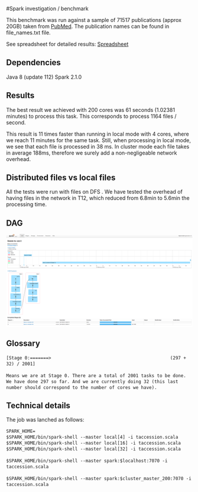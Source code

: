 #Spark investigation / benchmark

This benchmark was run against a sample of 71517 publications (approx 20GB) taken from [PubMed](ftp://ftp.ncbi.nlm.nih.gov/pub/pmc). The publication names can be found in file_names.txt file.

See spreadsheet for detailed results: [Spreadsheet](https://docs.google.com/spreadsheets/d/1Z_7flxM5si8DfLZTMH8ruwFiU5ONX5He062SGxgsla8/edit?usp=sharing)

## Dependencies
Java 8 (update 112)
Spark 2.1.0

## Results
The best result we achieved with 200 cores was 61 seconds (1.02381 minutes) to process this task.
This corresponds to process 1164 files / second.

This result is 11 times faster than running in local mode with 4 cores, where we reach 11 minutes for the same task. 
Still, when processing in local mode, we see that each file is processed in 38 ms. 
In cluster mode each file takes in average 188ms, therefore we surely add a non-negligeable network overhead.

## Distributed files vs local files
All the tests were run with files on DFS .
We have tested the overhead of having files in the network in T12, which reduced from 6.8min to 5.6min the processing time.

## DAG

![standalone 64 cores](standalone-64cores.png "Standalone 64 Cores")


## Glossary

```shell 
[Stage 0:=======>                                             (297 + 32) / 2001]

Means we are at Stage 0. There are a total of 2001 tasks to be done. We have done 297 so far. And we are currently doing 32 (this last number should correspond to the number of cores we have).
```
## Technical details

The job was lanched as follows:

```shell
SPARK_HOME=
$SPARK_HOME/bin/spark-shell --master local[4] -i taccession.scala
$SPARK_HOME/bin/spark-shell --master local[16] -i taccession.scala
$SPARK_HOME/bin/spark-shell --master local[32] -i taccession.scala

$SPARK_HOME/bin/spark-shell --master spark:$localhost:7070 -i taccession.scala

$SPARK_HOME/bin/spark-shell --master spark:$cluster_master_200:7070 -i taccession.scala
```
